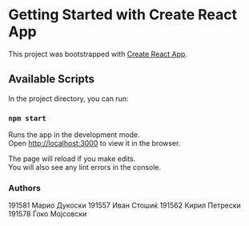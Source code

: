 # Getting Started with Create React App

This project was bootstrapped with [Create React App](https://github.com/facebook/create-react-app).

## Available Scripts

In the project directory, you can run:

### `npm start`

Runs the app in the development mode.\
Open [http://localhost:3000](http://localhost:3000) to view it in the browser.

The page will reload if you make edits.\
You will also see any lint errors in the console.

### Authors
191581 Марио Дукоски
191557 Иван Стошиќ
191562 Кирил Петрески
191578 Ѓоко Мојсовски
